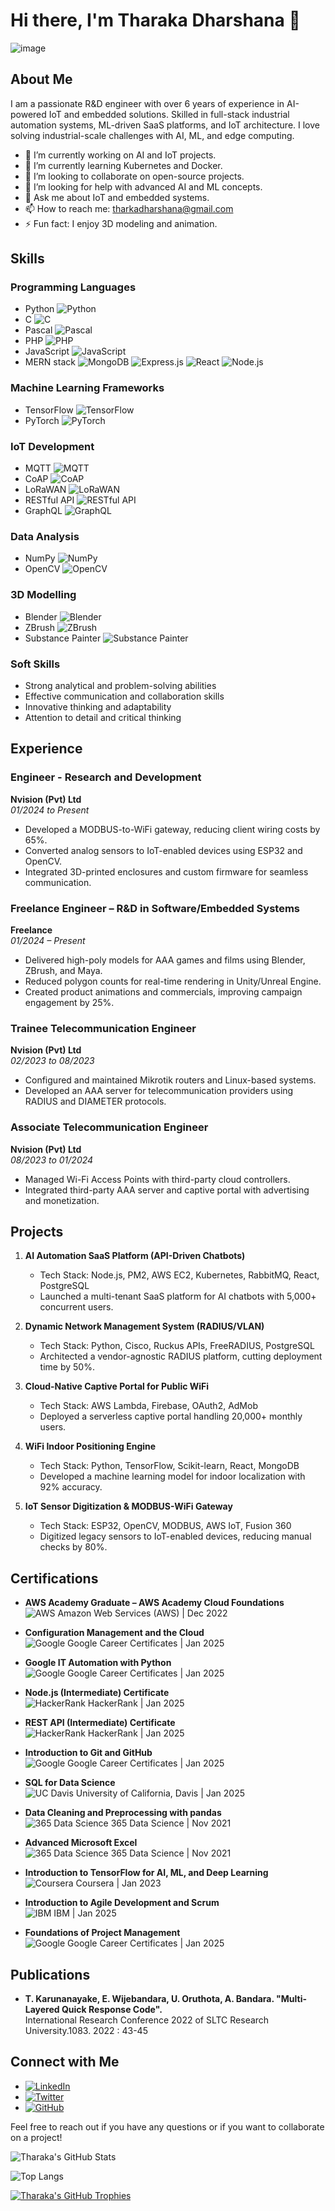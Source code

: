 # Hi there, I'm Tharaka Dharshana 👋
![image](https://github.com/user-attachments/assets/cc82a7fa-bfaf-4cda-af1f-d1234a746a15)

## About Me

I am a passionate R&D engineer with over 6 years of experience in AI-powered IoT and embedded solutions. Skilled in full-stack industrial automation systems, ML-driven SaaS platforms, and IoT architecture. I love solving industrial-scale challenges with AI, ML, and edge computing.

- 🔭 I’m currently working on AI and IoT projects.
- 🌱 I’m currently learning Kubernetes and Docker.
- 👯 I’m looking to collaborate on open-source projects.
- 🤔 I’m looking for help with advanced AI and ML concepts.
- 💬 Ask me about IoT and embedded systems.
- 📫 How to reach me: tharkadharshana@gmail.com
- ⚡ Fun fact: I enjoy 3D modeling and animation.

## Skills

### Programming Languages
- Python ![Python](https://img.shields.io/badge/-Python-3776AB?style=flat&logo=Python&logoColor=white)
- C ![C](https://img.shields.io/badge/-C-A8B9CC?style=flat&logo=C&logoColor=white)
- Pascal ![Pascal](https://img.shields.io/badge/-Pascal-00599C?style=flat&logo=Pascal&logoColor=white)
- PHP ![PHP](https://img.shields.io/badge/-PHP-777BB4?style=flat&logo=PHP&logoColor=white)
- JavaScript ![JavaScript](https://img.shields.io/badge/-JavaScript-F7DF1E?style=flat&logo=JavaScript&logoColor=black)
- MERN stack ![MongoDB](https://img.shields.io/badge/-MongoDB-47A248?style=flat&logo=MongoDB&logoColor=white) ![Express.js](https://img.shields.io/badge/-Express.js-000000?style=flat&logo=Express&logoColor=white) ![React](https://img.shields.io/badge/-React-61DAFB?style=flat&logo=React&logoColor=black) ![Node.js](https://img.shields.io/badge/-Node.js-339933?style=flat&logo=Node.js&logoColor=white)

### Machine Learning Frameworks
- TensorFlow ![TensorFlow](https://img.shields.io/badge/-TensorFlow-FF6F00?style=flat&logo=TensorFlow&logoColor=white)
- PyTorch ![PyTorch](https://img.shields.io/badge/-PyTorch-EE4C2C?style=flat&logo=PyTorch&logoColor=white)

### IoT Development
- MQTT ![MQTT](https://img.shields.io/badge/-MQTT-660066?style=flat&logo=MQTT&logoColor=white)
- CoAP ![CoAP](https://img.shields.io/badge/-CoAP-333333?style=flat&logo=CoAP&logoColor=white)
- LoRaWAN ![LoRaWAN](https://img.shields.io/badge/-LoRaWAN-0194E0?style=flat&logo=LoRa&logoColor=white)
- RESTful API ![RESTful API](https://img.shields.io/badge/-RESTful_API-FF6F00?style=flat&logo=API&logoColor=white)
- GraphQL ![GraphQL](https://img.shields.io/badge/-GraphQL-E10098?style=flat&logo=GraphQL&logoColor=white)

### Data Analysis
- NumPy ![NumPy](https://img.shields.io/badge/-NumPy-013243?style=flat&logo=NumPy&logoColor=white)
- OpenCV ![OpenCV](https://img.shields.io/badge/-OpenCV-5C3EE8?style=flat&logo=OpenCV&logoColor=white)

### 3D Modelling
- Blender ![Blender](https://img.shields.io/badge/-Blender-F5792A?style=flat&logo=Blender&logoColor=white)
- ZBrush ![ZBrush](https://img.shields.io/badge/-ZBrush-E94E31?style=flat&logo=ZBrush&logoColor=white)
- Substance Painter ![Substance Painter](https://img.shields.io/badge/-Substance_Painter-FF6F00?style=flat&logo=Substance-Painter&logoColor=white)

### Soft Skills
- Strong analytical and problem-solving abilities
- Effective communication and collaboration skills
- Innovative thinking and adaptability
- Attention to detail and critical thinking

## Experience

### Engineer - Research and Development
**Nvision (Pvt) Ltd**  
*01/2024 to Present*

- Developed a MODBUS-to-WiFi gateway, reducing client wiring costs by 65%.
- Converted analog sensors to IoT-enabled devices using ESP32 and OpenCV.
- Integrated 3D-printed enclosures and custom firmware for seamless communication.

### Freelance Engineer – R&D in Software/Embedded Systems
**Freelance**  
*01/2024 – Present*

- Delivered high-poly models for AAA games and films using Blender, ZBrush, and Maya.
- Reduced polygon counts for real-time rendering in Unity/Unreal Engine.
- Created product animations and commercials, improving campaign engagement by 25%.

### Trainee Telecommunication Engineer
**Nvision (Pvt) Ltd**  
*02/2023 to 08/2023*

- Configured and maintained Mikrotik routers and Linux-based systems.
- Developed an AAA server for telecommunication providers using RADIUS and DIAMETER protocols.

### Associate Telecommunication Engineer
**Nvision (Pvt) Ltd**  
*08/2023 to 01/2024*

- Managed Wi-Fi Access Points with third-party cloud controllers.
- Integrated third-party AAA server and captive portal with advertising and monetization.

## Projects

1. **AI Automation SaaS Platform (API-Driven Chatbots)**
   - Tech Stack: Node.js, PM2, AWS EC2, Kubernetes, RabbitMQ, React, PostgreSQL
   - Launched a multi-tenant SaaS platform for AI chatbots with 5,000+ concurrent users.

2. **Dynamic Network Management System (RADIUS/VLAN)**
   - Tech Stack: Python, Cisco, Ruckus APIs, FreeRADIUS, PostgreSQL
   - Architected a vendor-agnostic RADIUS platform, cutting deployment time by 50%.

3. **Cloud-Native Captive Portal for Public WiFi**
   - Tech Stack: AWS Lambda, Firebase, OAuth2, AdMob
   - Deployed a serverless captive portal handling 20,000+ monthly users.

4. **WiFi Indoor Positioning Engine**
   - Tech Stack: Python, TensorFlow, Scikit-learn, React, MongoDB
   - Developed a machine learning model for indoor localization with 92% accuracy.

5. **IoT Sensor Digitization & MODBUS-WiFi Gateway**
   - Tech Stack: ESP32, OpenCV, MODBUS, AWS IoT, Fusion 360
   - Digitized legacy sensors to IoT-enabled devices, reducing manual checks by 80%.

## Certifications

- **AWS Academy Graduate – AWS Academy Cloud Foundations**  
  ![AWS](https://img.shields.io/badge/-AWS-232F3E?style=flat&logo=Amazon-AWS&logoColor=white) Amazon Web Services (AWS) | Dec 2022

- **Configuration Management and the Cloud**  
  ![Google](https://img.shields.io/badge/-Google-4285F4?style=flat&logo=Google&logoColor=white) Google Career Certificates | Jan 2025

- **Google IT Automation with Python**  
  ![Google](https://img.shields.io/badge/-Google-4285F4?style=flat&logo=Google&logoColor=white) Google Career Certificates | Jan 2025

- **Node.js (Intermediate) Certificate**  
  ![HackerRank](https://img.shields.io/badge/-HackerRank-00EA64?style=flat&logo=HackerRank&logoColor=white) HackerRank | Jan 2025

- **REST API (Intermediate) Certificate**  
  ![HackerRank](https://img.shields.io/badge/-HackerRank-00EA64?style=flat&logo=HackerRank&logoColor=white) HackerRank | Jan 2025

- **Introduction to Git and GitHub**  
  ![Google](https://img.shields.io/badge/-Google-4285F4?style=flat&logo=Google&logoColor=white) Google Career Certificates | Jan 2025

- **SQL for Data Science**  
  ![UC Davis](https://img.shields.io/badge/-UC%20Davis-003262?style=flat&logo=University-of-California-Davis&logoColor=white) University of California, Davis | Jan 2025

- **Data Cleaning and Preprocessing with pandas**  
  ![365 Data Science](https://img.shields.io/badge/-365%20Data%20Science-00A3E0?style=flat&logo=Data-Science&logoColor=white) 365 Data Science | Nov 2021

- **Advanced Microsoft Excel**  
  ![365 Data Science](https://img.shields.io/badge/-365%20Data%20Science-00A3E0?style=flat&logo=Data-Science&logoColor=white) 365 Data Science | Nov 2021

- **Introduction to TensorFlow for AI, ML, and Deep Learning**  
  ![Coursera](https://img.shields.io/badge/-Coursera-2A73CC?style=flat&logo=Coursera&logoColor=white) Coursera | Jan 2023

- **Introduction to Agile Development and Scrum**  
  ![IBM](https://img.shields.io/badge/-IBM-052FAD?style=flat&logo=IBM&logoColor=white) IBM | Jan 2025

- **Foundations of Project Management**  
  ![Google](https://img.shields.io/badge/-Google-4285F4?style=flat&logo=Google&logoColor=white) Google Career Certificates | Jan 2025

## Publications

- **T. Karunanayake, E. Wijebandara, U. Oruthota, A. Bandara. "Multi-Layered Quick Response Code".**  
  International Research Conference 2022 of SLTC Research University.1083. 2022 : 43-45

## Connect with Me

- [![LinkedIn](https://img.shields.io/badge/-LinkedIn-0A66C2?style=flat&logo=LinkedIn&logoColor=white)](https://www.linkedin.com/in/tharkadharshana)
- [![Twitter](https://img.shields.io/badge/-Twitter-1DA1F2?style=flat&logo=Twitter&logoColor=white)](https://twitter.com/tharkadharshana)
- [![GitHub](https://img.shields.io/badge/-GitHub-181717?style=flat&logo=GitHub&logoColor=white)](https://github.com/tharkadharshana)

Feel free to reach out if you have any questions or if you want to collaborate on a project!

![Tharaka's GitHub Stats](https://github-readme-stats.vercel.app/api?username=tharkadharshana&show_icons=true&theme=radical)

![Top Langs](https://github-readme-stats.vercel.app/api/top-langs/?username=tharkadharshana&layout=compact&theme=radical)

[![Tharaka's GitHub Trophies](https://github-profile-trophy.vercel.app/?username=tharkadharshana&theme=radical)](https://github.com/ryo-ma/github-profile-trophy)
